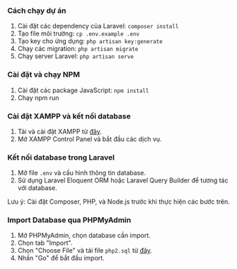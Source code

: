 ### Cách chạy dự án 

1. Cài đặt các dependency của Laravel: `composer install`
2. Tạo file môi trường: `cp .env.example .env`
3. Tạo key cho ứng dụng: `php artisan key:generate`
4. Chạy các migration: `php artisan migrate`
5. Chạy server Laravel: `php artisan serve`

### Cài đặt và chạy NPM

1. Cài đặt các package JavaScript: `npm install`
2. Chạy npm run 

### Cài đặt XAMPP và kết nối database 

1. Tải và cài đặt XAMPP từ [đây](https://www.apachefriends.org/index.html).
2. Mở XAMPP Control Panel và bắt đầu các dịch vụ.

### Kết nối database trong Laravel

1. Mở file `.env` và cấu hình thông tin database.
2. Sử dụng Laravel Eloquent ORM hoặc Laravel Query Builder để tương tác với database.

Lưu ý: Cài đặt Composer, PHP, và Node.js trước khi thực hiện các bước trên.

### Import Database qua PHPMyAdmin

1. Mở PHPMyAdmin, chọn database cần import.
2. Chọn tab "Import".
3. Chọn "Choose File" và tải file `php2.sql` từ [đây](https://github.com/beovan/PHP2/blob/main/php2.sql).
4. Nhấn "Go" để bắt đầu import.